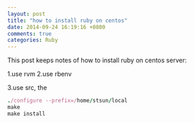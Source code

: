 ```yaml
---
layout: post
title: "how to install ruby on centos"
date: 2014-09-24 16:19:16 +0800
comments: true
categories: Ruby
---
```

This post keeps notes of how to install ruby on centos server: 

1.use rvm
2.use rbenv

3.use src, the 

```rb
./configure --prefix=/home/stsun/local
make
make install
```